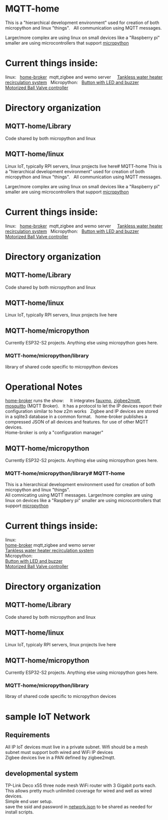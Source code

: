 # MQTT-home
This is a "hierarchical development environment" used for creation of both micropython and linux "things".  
All communication using MQTT messages.

Larger/more complex are using linux on small devices like a "Raspberry pi"
smaller are using microcontrollers that support [micropython](https://micropython.org/)

# Current things inside:
linux:   
[home-broker](https://github.com/jdodgen/MQTT-home/tree/main/linux/home-broker)  mqtt,zigbee and wemo server     
[Tankless water heater recirculation system](https://github.com/jdodgen/MQTT-home/tree/main/linux/hot-water-recirc)   
Micropython:   
[Button with LED and buzzer](https://github.com/jdodgen/MQTT-home/tree/main/micropython/LED-Piezo-Button)   
[Motorized Ball Valve controller](https://github.com/jdodgen/MQTT-home/tree/main/micropython/ball_valve_controller)   

# Directory organization
## MQTT-home/Library
Code shared by both micropython and linux
## MQTT-home/linux
Linux IoT, typically RPI servers, linux projects live here# MQTT-home
This is a "hierarchical development environment" used for creation of both micropython and linux "things".  
All communication using MQTT messages.

Larger/more complex are using linux on small devices like a "Raspberry pi"
smaller are using microcontrollers that support [micropython](https://micropython.org/)

# Current things inside:
linux:   
[home-broker](https://github.com/jdodgen/MQTT-home/tree/main/linux/home-broker)  mqtt,zigbee and wemo server     
[Tankless water heater recirculation system](https://github.com/jdodgen/MQTT-home/tree/main/linux/hot-water-recirc)   
Micropython:   
[Button with LED and buzzer](https://github.com/jdodgen/MQTT-home/tree/main/micropython/LED-Piezo-Button)   
[Motorized Ball Valve controller](https://github.com/jdodgen/MQTT-home/tree/main/micropython/ball_valve_controller)   

# Directory organization
## MQTT-home/Library
Code shared by both micropython and linux
## MQTT-home/linux
Linux IoT, typically RPI servers, linux projects live here
## MQTT-home/micropython
Currently ESP32-S2 projects. Anything else using micropython goes here.
### MQTT-home/micropython/library
library of shared code specific to micropython devices

# Operational Notes
[home-broker](https://github.com/jdodgen/MQTT-home/tree/main/linux/home-broker) runs the show:    
It integrates [fauxmo](https://github.com/n8henrie/fauxmo), [zigbee2mqtt](https://github.com/Koenkk/zigbee2mqtt), [mosquitto](https://github.com/eclipse/mosquitto) (MQTT Broker).  
It has a protocol to let the IP devices report their configuration similar to how z2m works  
Zigbee and IP devices are stored in a sqlite3 database in a common format.  
home-broker publishes a compressed JSON of all devices and features. for use of other MQTT devices.   
Home-broker is only a "configuration manager"



## MQTT-home/micropython
Currently ESP32-S2 projects. Anything else using micropython goes here.
### MQTT-home/micropython/library# MQTT-home
This is a hierarchical development environment used for creation of both micropython and linux "things".  
All comnicating using MQTT messages.
Larger/more complex are using linux on devices like a "Raspbery pi"
smaller are using microcontrollers that support [micropython](https://micropython.org/)

# Current things inside:
linux:   
[home-broker](https://github.com/jdodgen/MQTT-home/tree/main/linux/home-broker)  mqtt,zigbee and wemo server     
[Tankless water heater recirculation system](https://github.com/jdodgen/MQTT-home/tree/main/linux/hot-water-recirc)   
Micropython:   
[Button with LED and buzzer](https://github.com/jdodgen/MQTT-home/tree/main/micropython/LED-Piezo-Button)   
[Motorized Ball Valve controller](https://github.com/jdodgen/MQTT-home/tree/main/micropython/ball_valve_controller)   

# Directory organization
## MQTT-home/Library
Code shared by both micropython and linux
## MQTT-home/linux
Linux IoT, typicaly RPI servers, linux projects live here
## MQTT-home/micropython
Currently ESP32-S2 projects. Anything else using micropython goes here.
### MQTT-home/micropython/library
libray of shared code specific to micropython devices

# sample IoT Network
## Requirements
All IP IoT devices must live in a private subnet. Wifi should be a mesh   
subnet must support both wired and WiFi IP devices  
Zigbee devices live in a PAN defined by zigbee2mqtt.    
## developmental system
TP-Link Deco x55 three node mesh WiFi router with 3 Gigabit ports each.  
This allows pretty much unlimited coverage for wired and well as wired devices.  
Simple end user setup.  
save the ssid and password in [network.json](https://github.com/jdodgen/MQTT-home/network.json)
to be shared as needed for install scripts.









